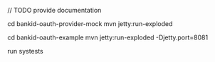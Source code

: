 // TODO provide documentation

cd bankid-oauth-provider-mock
mvn jetty:run-exploded

cd bankid-oauth-example
mvn jetty:run-exploded -Djetty.port=8081

run systests

